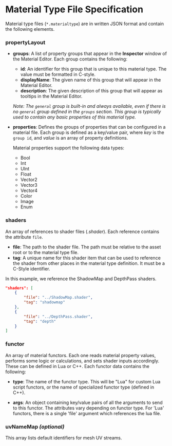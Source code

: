 # Material Type File Specification
Material type files (`*.materialtype`) are in written JSON format and contain the following elements.

<!-- ### **description**  
An attribute describing the material for user understanding.

[DEV NOTE (according to @santorac): This field is not currently used by any of our tools, but in the future we may display it to the user. For example, in the Material Editor when creating a new material and browsing the available material types.] -->

### **propertyLayout**  

<!-- * **version**: A number that is used for backwards compatibility with material files via the material's `propertyLayoutVersion` number. 

[DEV NOTE (according to @santorac): Currently not hooked up to anything. In the future, will move into the top-level section of the .materialtype file.] -->

* **groups**: A list of property groups that appear in the **Inspector** window of the Material Editor. Each group contains the following:
  * **id**: An identifier for this group that is unique to this material type. The value must be formatted in C-style. 
  * **displayName**: The given name of this group that will appear in the Material Editor. 
  * **description**: The given description of this group that will appear as tooltips in the Material Editor.

  *Note: The `general` group is built-in and always available, even if there is no `general` group defined in the `groups` section. This group is typically used to contain any basic properties of this material type.*

* **properties**: Defines the groups of properties that can be configured in a material file. Each group is defined as a key/value pair, where *key* is the `group id`, and *value* is an array of property definitions. 

    Material properties support the following data types: 
    - Bool
    - Int
    - UInt
    - Float
    - Vector2
    - Vector3
    - Vector4
    - Color
    - Image
    - Enum


### **shaders**  
An array of references to shader files (*.shader*). Each reference contains the attribute `file`. 

* **file**: The path to the shader file. The path must be relative to the asset root or to the material type file.
* **tag**: A unique name for this shader item that can be used to reference the shader from other places in the material type definition. It must be a C-Style identifier.

In this example, we reference the ShadowMap and DepthPass shaders. 
```JSON
"shaders": [
    {
        "file": "../ShadowMap.shader",
        "tag": "shadowmap"
    },
    {
        "file": "../DepthPass.shader",
        "tag": "depth"
    }
]
```

### **functor**
An array of material functors. Each one reads material property values, performs some logic or calculations, and sets shader inputs accordingly. These can be defined in Lua or C++. Each functor data contains the following:
* **type**: The name of the functor type. This will be "Lua" for custom Lua script functors, or the name of specialized functor type (defined in C++).
<!-- [Future work] See [TBD link] for a list of available functor types. -->
* **args**: An object containing key/value pairs of all the arguments to send to this functor. The attributes vary depending on functor type. For 'Lua' functors, there is a single 'file' argument which references the lua file. 
<!-- [Future work] See [TBD link] for a list of available functor types and their expected arguments. -->

<!-- [DEV NOTE (according to @santorac): We need docs on each of our functor types, what they do, and what inputs they expect.] -->

### **uvNameMap** *(optional)*
This array lists default identifiers for mesh UV streams. 
<!-- [Future work] For more information on UV streams, see ___. 
- If the artists uses these names for their UV streams in DCC (e.g. Maya), the engine will automatically connect those buffers to the appropriate UV stream in the shaders. 

- In O3DE, artists can connect the streams in the Material Component. This is necessary if the UV stream names do not match. 
-->